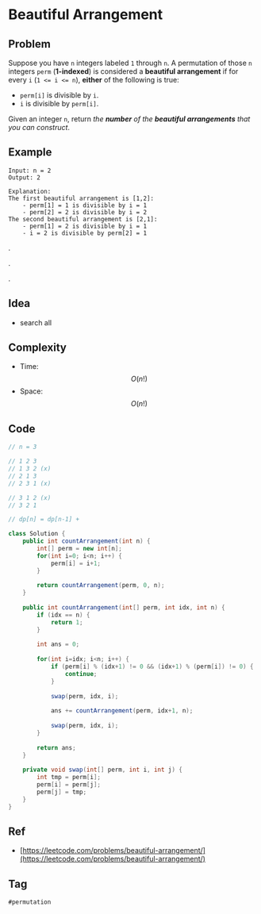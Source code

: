 # Beautiful Arrangement

## Problem

Suppose you have `n` integers labeled `1` through `n`. A permutation of those `n` integers `perm` \(**1-indexed**\) is considered a **beautiful arrangement** if for every `i` \(`1 <= i <= n`\), **either** of the following is true:

* `perm[i]` is divisible by `i`.
* `i` is divisible by `perm[i]`.

Given an integer `n`, return _the **number** of the **beautiful arrangements** that you can construct_.





## Example

```text
Input: n = 2
Output: 2

Explanation: 
The first beautiful arrangement is [1,2]:
    - perm[1] = 1 is divisible by i = 1
    - perm[2] = 2 is divisible by i = 2
The second beautiful arrangement is [2,1]:
    - perm[1] = 2 is divisible by i = 1
    - i = 2 is divisible by perm[2] = 1
```

.

.

.



## Idea

* search all

## Complexity

* Time: $$O(n!)$$
* Space: $$O(n!)$$

## Code 

```java
// n = 3

// 1 2 3
// 1 3 2 (x)
// 2 1 3 
// 2 3 1 (x)

// 3 1 2 (x)
// 3 2 1 

// dp[n] = dp[n-1] + 

class Solution {
    public int countArrangement(int n) {
        int[] perm = new int[n];
        for(int i=0; i<n; i++) {
            perm[i] = i+1;
        }
        
        return countArrangement(perm, 0, n);
    }
    
    public int countArrangement(int[] perm, int idx, int n) {
        if (idx == n) {
            return 1;
        }
        
        int ans = 0;
        
        for(int i=idx; i<n; i++) {           
            if (perm[i] % (idx+1) != 0 && (idx+1) % (perm[i]) != 0) {
                continue;
            }
            
            swap(perm, idx, i);
            
            ans += countArrangement(perm, idx+1, n);
            
            swap(perm, idx, i);
        }
        
        return ans;
    }
    
    private void swap(int[] perm, int i, int j) {
        int tmp = perm[i];
        perm[i] = perm[j];
        perm[j] = tmp;
    }
}
```

## Ref

* [https://leetcode.com/problems/beautiful-arrangement/](https://leetcode.com/problems/beautiful-arrangement/)

## Tag

`#permutation`

